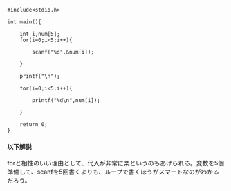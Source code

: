 ```
#include<stdio.h>

int main(){
	
	int i,num[5];
	for(i=0;i<5;i++){
		
		scanf("%d",&num[i]);
		
	}
	
	printf("\n");
	
	for(i=0;i<5;i++){
		
		printf("%d\n",num[i]);
		
	}
	
	return 0;
}
```
#### 以下解説

forと相性のいい理由として、代入が非常に楽というのもあげられる。変数を5個準備して、scanfを5回書くよりも、ループで書くほうがスマートなのがわかるだろう。
